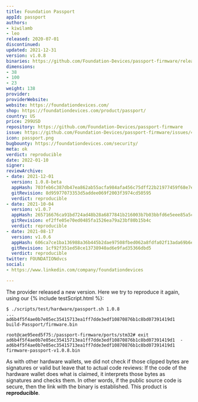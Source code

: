 ```yaml
---
title: Foundation Passport
appId: passport
authors:
- kiwilamb
- leo
released: 2020-07-01
discontinued: 
updated: 2021-12-31
version: v1.0.8
binaries: https://github.com/Foundation-Devices/passport-firmware/releases
dimensions:
- 38
- 100
- 23
weight: 138
provider: 
providerWebsite: 
website: https://foundationdevices.com/
shop: https://foundationdevices.com/product/passport/
country: US
price: 299USD
repository: https://github.com/Foundation-Devices/passport-firmware
issue: https://github.com/Foundation-Devices/passport-firmware/issues/40
icon: passport.png
bugbounty: https://foundationdevices.com/security/
meta: ok
verdict: reproducible
date: 2022-01-10
signer: 
reviewArchive:
- date: 2021-12-01
  version: 1.0.8-beta
  appHash: 703feb6c387db47ea862ab55acfa984afa456c75dff22b21977459f68e7e1795
  gitRevision: 8d95977073353d5addee069f2003f3974cd50595
  verdict: reproducible
- date: 2021-10-04
  version: v1.0.7
  appHash: 265716676ca91bd724ad48b28a6877841b216003b7b03bbfd6e5eee85a5c057a
  gitRevision: ef2ffe05e70ed0485fa1526ea79a23bf80b15b4c
  verdict: reproducible
- date: 2021-08-17
  version: v1.0.6
  appHash: 606ca7ce1ba136988a36b445b2dae97508fbed062a8fdfa02f13ada69b6e92cd
  gitRevision: 1cf92f351ed58ce13738940ad6e9fad35366dbd5
  verdict: reproducible
twitter: FOUNDATIONdvcs
social:
- https://www.linkedin.com/company/foundationdevices

---
```


The provider released a new version. Here we try to reproduce it again, using
our {% include testScript.html %}:

```
$ ./scripts/test/hardware/passport.sh 1.0.8
...
ad6b4f5f4ae0b7e05ec35415713ea1ff7dde3edf10870876b1c8bd07391419d1  build-Passport/firmware.bin

root@cae95eed5f75:/passport-firmware/ports/stm32# exit
ad6b4f5f4ae0b7e05ec35415713ea1ff7dde3edf10870876b1c8bd07391419d1  -
ad6b4f5f4ae0b7e05ec35415713ea1ff7dde3edf10870876b1c8bd07391419d1  firmware-passport-v1.0.8.bin
```

As with other hardware wallets, we did not check if those clipped bytes are
signatures or valid but leave that to actual code reviews: If the code
of the hardware wallet does what is claimed, it interprets those bytes as
signatures and checks them. In other words, if the public source code is secure,
then the link with the binary is established. This product is **reproducible**.
